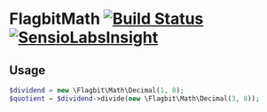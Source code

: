 # FlagbitMath [![Build Status](https://travis-ci.org/Flagbit/FlagbitMath.svg?branch=master)](https://travis-ci.org/Flagbit/FlagbitMath) [![SensioLabsInsight](https://insight.sensiolabs.com/projects/f821d0cc-7304-4310-a731-e0433d6da00c/mini.png)](https://insight.sensiolabs.com/projects/f821d0cc-7304-4310-a731-e0433d6da00c)

## Usage

```php
$dividend = new \Flagbit\Math\Decimal(1, 8);
$quotient = $dividend->divide(new \Flagbit\Math\Decimal(3, 8));
```
